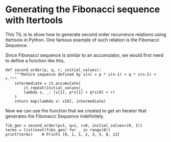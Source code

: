 # Generating the Fibonacci sequence with Itertools

This TIL is to show how to generate second order recurrence relations using Itertools in Python. One famous example of such relation is the Fibonacci Sequence.

Since Fibonacci sequence is similar to an accumulator, we would first need to define a function like this,

```
def second_order(p, q, r, initial_values):
    """Return sequence defined by s(n) = p * s(n-1) + q * s(n-2) + r."""
    intermediate = it.accumulate(
        it.repeat(initial_values),
        lambda s, _: (s[1], p*s[1] + q*s[0] + r)
    )
    return map(lambda x: x[0], intermediate)
```

Now we can use the function that we created to get an iterator that generates the Fibonacci Sequence indefinitely.

```
fib_gen = second_order(p=1, q=1, r=0, initial_values=(0, 1))
terms = list(next(fibs_gen) for _ in range(8))
print(terms)    # Prints [0, 1, 1, 2, 3, 5, 8, 13]
```